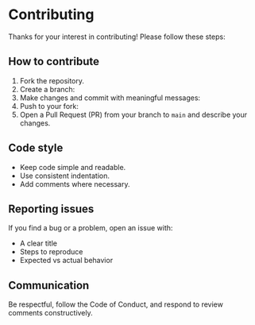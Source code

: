 # Contributing

Thanks for your interest in contributing! Please follow these steps:

## How to contribute
1. Fork the repository.
2. Create a branch:
3. Make changes and commit with meaningful messages:
4. Push to your fork:
5. Open a Pull Request (PR) from your branch to `main` and describe your changes.

## Code style
- Keep code simple and readable.
- Use consistent indentation.
- Add comments where necessary.

## Reporting issues
If you find a bug or a problem, open an issue with:
- A clear title
- Steps to reproduce
- Expected vs actual behavior

## Communication
Be respectful, follow the Code of Conduct, and respond to review comments constructively.
